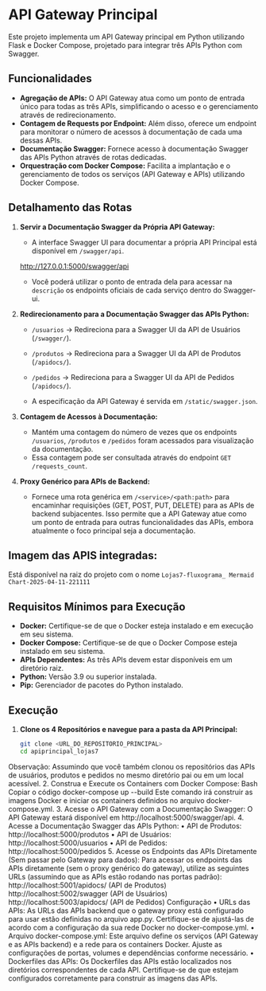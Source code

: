 # API Gateway Principal

Este projeto implementa um API Gateway principal em Python utilizando Flask e Docker Compose, projetado para integrar três APIs Python com Swagger.

## Funcionalidades

* **Agregação de APIs:** O API Gateway atua como um ponto de entrada único para todas as três APIs, simplificando o acesso e o gerenciamento através de redirecionamento.
* **Contagem de Requests por Endpoint:** Além disso, oferece um endpoint para monitorar o número de acessos à documentação de cada uma dessas APIs.
* **Documentação Swagger:** Fornece acesso à documentação Swagger das APIs Python através de rotas dedicadas.
* **Orquestração com Docker Compose:** Facilita a implantação e o gerenciamento de todos os serviços (API Gateway e APIs) utilizando Docker Compose.


## Detalhamento das Rotas

1. **Servir a Documentação Swagger da Própria API Gateway:**
   * A interface Swagger UI para documentar a própria API Principal está disponível em `/swagger/api`.

   http://127.0.0.1:5000/swagger/api

   * Você poderá utilizar o ponto de entrada dela para acessar na `descrição` os endpoints oficiais de cada serviço dentro do Swagger-ui.

2. **Redirecionamento para a Documentação Swagger das APIs Python:**
   * `/usuarios` -> Redireciona para a Swagger UI da API de Usuários (`/swagger/`).
   * `/produtos` -> Redireciona para a Swagger UI da API de Produtos (`/apidocs/`).
   * `/pedidos` -> Redireciona para a Swagger UI da API de Pedidos (`/apidocs/`).

   * A especificação da API Gateway é servida em `/static/swagger.json`.

3. **Contagem de Acessos à Documentação:**
   * Mantém uma contagem do número de vezes que os endpoints `/usuarios`, `/produtos` e `/pedidos` foram acessados para visualização da documentação.
   * Essa contagem pode ser consultada através do endpoint `GET /requests_count`.

4. **Proxy Genérico para APIs de Backend:**
   * Fornece uma rota genérica em `/<service>/<path:path>` para encaminhar requisições (GET, POST, PUT, DELETE) para as APIs de backend subjacentes. Isso permite que a API Gateway atue como um ponto de entrada para outras funcionalidades das APIs, embora atualmente o foco principal seja a documentação.

## Imagem das APIS integradas:
Está disponível na raiz do projeto com o nome
`Lojas7-fluxograma_ Mermaid Chart-2025-04-11-221111 `

## Requisitos Mínimos para Execução

* **Docker:** Certifique-se de que o Docker esteja instalado e em execução em seu sistema.
* **Docker Compose:** Certifique-se de que o Docker Compose esteja instalado em seu sistema.
* **APIs Dependentes:** As três APIs devem estar disponíveis em um diretório raiz.
* **Python:** Versão 3.9 ou superior instalada.
* **Pip:** Gerenciador de pacotes do Python instalado.

## Execução

1. **Clone os 4 Repositórios e navegue para a pasta da API Principal:**

   ```bash
   git clone <URL_DO_REPOSITORIO_PRINCIPAL>
   cd apiprincipal_lojas7
Observação: Assumindo que você também clonou os repositórios das APIs de usuários, produtos e pedidos no mesmo diretório pai ou em um local acessível.
2. 
Construa e Execute os Containers com Docker Compose:
Bash
Copiar o código
docker-compose up --build
Este comando irá construir as imagens Docker e iniciar os containers definidos no arquivo docker-compose.yml.
3. 
Acesse o API Gateway com a Documentação Swagger:
O API Gateway estará disponível em http://localhost:5000/swagger/api.
4. 
Acesse a Documentação Swagger das APIs Python:
• API de Produtos: http://localhost:5000/produtos
• API de Usuários: http://localhost:5000/usuarios
• API de Pedidos: http://localhost:5000/pedidos
5. 
Acesse os Endpoints das APIs Diretamente (Sem passar pelo Gateway para dados):
Para acessar os endpoints das APIs diretamente (sem o proxy genérico do gateway), utilize as seguintes URLs (assumindo que as APIs estão rodando nas portas padrão):
http://localhost:5001/apidocs/  (API de Produtos)
http://localhost:5002/swagger    (API de Usuários)
http://localhost:5003/apidocs/  (API de Pedidos)
Configuração
• URLs das APIs: As URLs das APIs backend que o gateway proxy está configurado para usar estão definidas no arquivo app.py. Certifique-se de ajustá-las de acordo com a configuração da sua rede Docker no docker-compose.yml.
• Arquivo docker-compose.yml: Este arquivo define os serviços (API Gateway e as APIs backend) e a rede para os containers Docker. Ajuste as configurações de portas, volumes e dependências conforme necessário.
• Dockerfiles das APIs: Os Dockerfiles das APIs estão localizados nos diretórios correspondentes de cada API. Certifique-se de que estejam configurados corretamente para construir as imagens das APIs.